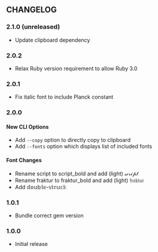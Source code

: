 ## CHANGELOG

### 2.1.0 (unreleased)
- Update clipboard dependency

### 2.0.2
- Relax Ruby version requirement to allow Ruby 3.0

### 2.0.1
- Fix italic font to include Planck constant

### 2.0.0
#### New CLI Options
- Add `--copy` option to directly copy to clipboard
- Add `--fonts` option which displays list of included fonts

#### Font Changes
- Rename script to script_bold and add (light) 𝓈𝒸𝓇𝒾𝓅𝓉
- Rename fraktur to fraktur_bold and add (light) 𝔣𝔯𝔞𝔨𝔱𝔲𝔯
- Add 𝕕𝕠𝕦𝕓𝕝𝕖-𝕤𝕥𝕣𝕦𝕔𝕜

### 1.0.1
- Bundle correct gem version

### 1.0.0
- Initial release
